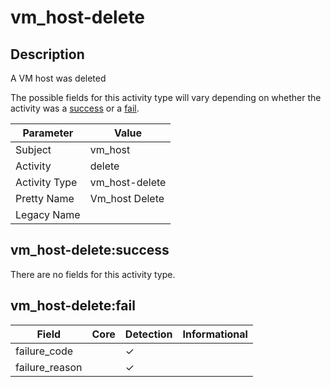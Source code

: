 vm_host-delete
==============

Description
-----------
A VM host was deleted

The possible fields for this activity type will vary depending on whether the activity was a [success](#vm_host-deletesuccess) or a [fail](#vm_host-deletefail).

| Parameter     | Value          |
| ------------- | -------------- |
| Subject       | vm_host        |
| Activity      | delete         |
| Activity Type | vm_host-delete |
| Pretty Name   | Vm_host Delete |
| Legacy Name   |                |

vm_host-delete:success
----------------------

There are no fields for this activity type.


vm_host-delete:fail
-------------------

| Field          | Core | Detection | Informational |
| -------------- | ---- | --------- | ------------- |
| failure_code   |      | &#10003;  |               |
| failure_reason |      | &#10003;  |               |